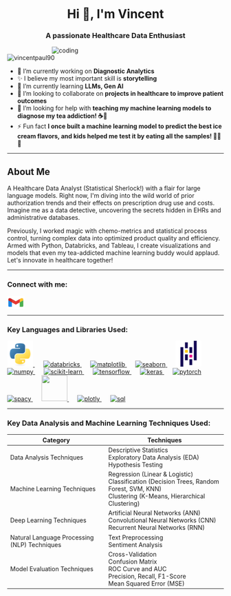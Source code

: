 <h1 align="center">Hi 👋, I'm Vincent</h1>
<h3 align="center">A passionate Healthcare Data Enthusiast</h3>
<img align="right" alt="coding" width="400" src="https://user-images.githubusercontent.com/55389276/140866485-8fb1c876-9a8f-4d6a-98dc-08c4981eaf70.gif">

<p align="left"> <img src="https://komarev.com/ghpvc/?username=vincentpaul90&label=Profile%20views&color=0e75b6&style=flat" alt="vincentpaul90" /> </p>

- 🔭 I’m currently working on **Diagnostic Analytics**  
- ✨ I believe my most important skill is **storytelling**  
- 🌱 I’m currently learning **LLMs, Gen AI**  
- 👯 I’m looking to collaborate on **projects in healthcare to improve patient outcomes**  
- 🤝 I’m looking for help with **teaching my machine learning models to diagnose my tea addiction! ☕🤖**  
- ⚡ Fun fact **I once built a machine learning model to predict the best ice cream flavors, and kids helped me test it by eating all the samples! 🍦🤖👶**

---

## About Me

A Healthcare Data Analyst (Statistical Sherlock!) with a flair for large language models. Right now, I'm diving into the wild world of prior authorization trends and their effects on prescription drug use and costs. Imagine me as a data detective, uncovering the secrets hidden in EHRs and administrative databases.

Previously, I worked magic with chemo-metrics and statistical process control, turning complex data into optimized product quality and efficiency. Armed with Python, Databricks, and Tableau, I create visualizations and models that even my tea-addicted machine learning buddy would applaud. Let's innovate in healthcare together!

---

<h3 align="left">Connect with me:</h3>
<p align="left">
  <a href="mailto:vincentpaul.vin1990@gmail.com">
    <img align="center" src="https://raw.githubusercontent.com/rahuldkjain/github-profile-readme-generator/master/src/images/icons/Social/gmail.svg" alt="email" height="30" width="40" />
  </a>
</p>

---

<h3 align="left">Key Languages and Libraries Used:</h3>
<p align="left"> 
    <a href="https://www.python.org" target="_blank" rel="noreferrer" style="margin-right: 20px;"> 
        <img src="https://raw.githubusercontent.com/devicons/devicon/master/icons/python/python-original.svg" alt="python" width="60" height="60"/> 
    </a> 
    <a href="https://databricks.com/" target="_blank" rel="noreferrer" style="margin-right: 20px;"> 
        <img src="https://raw.githubusercontent.com/vineet-kumar-tennessee/vineet.github.io/master/images/databricks.png" alt="databricks" width="150" height="60"/> 
    </a>
    <a href="https://matplotlib.org/" target="_blank" rel="noreferrer" style="margin-right: 20px;"> 
        <img src="https://upload.wikimedia.org/wikipedia/commons/8/84/Matplotlib_icon.svg" alt="matplotlib" width="60" height="60"/> 
    </a> 
    <a href="https://seaborn.pydata.org/" target="_blank" rel="noreferrer" style="margin-right: 20px;"> 
        <img src="https://seaborn.pydata.org/_images/logo-mark-lightbg.svg" alt="seaborn" width="60" height="60"/> 
    </a> 
    <a href="https://pandas.pydata.org/" target="_blank" rel="noreferrer" style="margin-right: 20px;"> 
        <img src="https://raw.githubusercontent.com/devicons/devicon/2ae2a900d2f041da66e950e4d48052658d850630/icons/pandas/pandas-original.svg" alt="pandas" width="60" height="60"/> 
    </a> 
    <a href="https://numpy.org/" target="_blank" rel="noreferrer" style="margin-right: 20px;"> 
        <img src="https://upload.wikimedia.org/wikipedia/commons/3/31/NumPy_logo_2020.svg" alt="numpy" width="60" height="60"/> 
    </a> 
    <a href="https://scikit-learn.org/" target="_blank" rel="noreferrer" style="margin-right: 20px;"> 
        <img src="https://upload.wikimedia.org/wikipedia/commons/0/05/Scikit_learn_logo_small.svg" alt="scikit-learn" width="60" height="60"/> 
    </a> 
    <a href="https://www.tensorflow.org" target="_blank" rel="noreferrer" style="margin-right: 20px;"> 
        <img src="https://www.vectorlogo.zone/logos/tensorflow/tensorflow-icon.svg" alt="tensorflow" width="60" height="60"/> 
    </a> 
    <a href="https://keras.io/" target="_blank" rel="noreferrer" style="margin-right: 20px;"> 
        <img src="https://upload.wikimedia.org/wikipedia/commons/a/ae/Keras_logo.svg" alt="keras" width="60" height="60"/> 
    </a> 
    <a href="https://pytorch.org/" target="_blank" rel="noreferrer" style="margin-right: 20px;"> 
        <img src="https://www.vectorlogo.zone/logos/pytorch/pytorch-icon.svg" alt="pytorch" width="60" height="60"/> 
    </a> 
    <a href="https://spacy.io/" target="_blank" rel="noreferrer" style="margin-right: 20px;"> 
        <img src="https://upload.wikimedia.org/wikipedia/commons/thumb/8/88/SpaCy_logo.svg/512px-SpaCy_logo.svg.png" alt="spacy" width="60" height="60"/> 
    </a> 
    <a href="https://opencv.org/" target="_blank" rel="noreferrer" style="margin-right: 20px;"> 
        <img src="https://www.vectorlogo.zone/logos/opencv/opencv-icon.svg" width="60" height="60"/> 
    </a> 
    <a href="https://plotly.com/" target="_blank" rel="noreferrer" style="margin-right: 20px;"> 
        <img src="https://images.plot.ly/logo/new-branding/plotly-logomark.png" alt="plotly" width="60" height="60"/> 
    </a> 
    <a href="https://www.microsoft.com/en-us/sql-server" target="_blank" rel="noreferrer" style="margin-right: 20px;"> 
        <img src="https://www.svgrepo.com/show/303229/microsoft-sql-server-logo.svg" alt="sql" width="60" height="60"/> 
    </a> 
</p>

---

<h3 align="left">Key Data Analysis and Machine Learning Techniques Used:</h3>
<table>
    <thead>
        <tr>
            <th>Category</th>
            <th>Techniques</th>
        </tr>
    </thead>
    <tbody>
        <tr>
            <td>Data Analysis Techniques</td>
            <td>
                Descriptive Statistics<br>
                Exploratory Data Analysis (EDA)<br>
                Hypothesis Testing
            </td>
        </tr>
        <tr>
            <td>Machine Learning Techniques</td>
            <td>
                Regression (Linear & Logistic)<br>
                Classification (Decision Trees, Random Forest, SVM, KNN)<br>
                Clustering (K-Means, Hierarchical Clustering)
            </td>
        </tr>
        <tr>
            <td>Deep Learning Techniques</td>
            <td>
                Artificial Neural Networks (ANN)<br>
                Convolutional Neural Networks (CNN)<br>
                Recurrent Neural Networks (RNN)
            </td>
        </tr>
        <tr>
            <td>Natural Language Processing (NLP) Techniques</td>
            <td>
                Text Preprocessing<br>
                Sentiment Analysis
            </td>
        </tr>
        <tr>
            <td>Model Evaluation Techniques</td>
            <td>
                Cross-Validation<br>
                Confusion Matrix<br>
                ROC Curve and AUC<br>
                Precision, Recall, F1-Score<br>
                Mean Squared Error (MSE)
            </td>
        </tr>
    </tbody>
</table>
